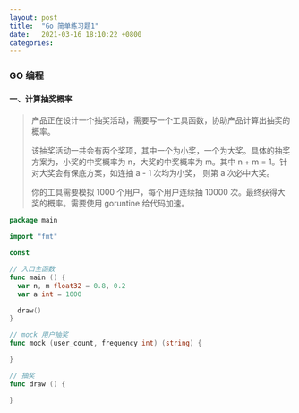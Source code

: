 ```yaml
---
layout: post
title:  "Go 简单练习题1"
date:   2021-03-16 18:10:22 +0800
categories:
---
```


### GO 编程

#### 一、计算抽奖概率

> 产品正在设计一个抽奖活动，需要写一个工具函数，协助产品计算出抽奖的概率。
>
> 该抽奖活动一共会有两个奖项，其中一个为小奖，一个为大奖。具体的抽奖方案为，小奖的中奖概率为 n，大奖的中奖概率为 m。其中 n + m = 1。针对大奖会有保底方案，如连抽 a - 1 次均为小奖， 则第 a 次必中大奖。
>
> 你的工具需要模拟 1000 个用户，每个用户连续抽 10000 次。最终获得大奖的概率。需要使用 goruntine 给代码加速。

```go
package main

import "fmt"

const 

// 入口主函数
func main () {
  var n, m float32 = 0.8, 0.2
  var a int = 1000

  draw()
}

// mock 用户抽奖
func mock (user_count, frequency int) (string) {

}

// 抽奖
func draw () {

}
```